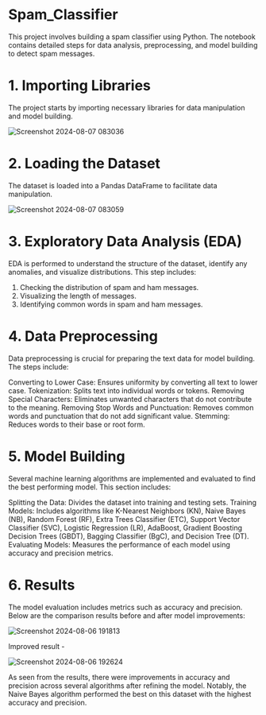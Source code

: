 # Spam_Classifier

This project involves building a spam classifier using Python. The notebook contains detailed steps for data analysis, preprocessing, and model building to detect spam messages.

# 1. Importing Libraries
The project starts by importing necessary libraries for data manipulation and model building.

![Screenshot 2024-08-07 083036](https://github.com/user-attachments/assets/cb8d9ab4-331c-4580-aefc-148cbc91f562)

# 2. Loading the Dataset
The dataset is loaded into a Pandas DataFrame to facilitate data manipulation.

![Screenshot 2024-08-07 083059](https://github.com/user-attachments/assets/0735078b-c00b-47e1-9b78-4141a03f5b85)

# 3. Exploratory Data Analysis (EDA)
EDA is performed to understand the structure of the dataset, identify any anomalies, and visualize distributions. This step includes:

  1)  Checking the distribution of spam and ham messages.
  2)  Visualizing the length of messages.
  3)  Identifying common words in spam and ham messages.
# 4. Data Preprocessing
Data preprocessing is crucial for preparing the text data for model building. The steps include:

   Converting to Lower Case: Ensures uniformity by converting all text to lower case.
   Tokenization: Splits text into individual words or tokens.
   Removing Special Characters: Eliminates unwanted characters that do not contribute to the meaning.
   Removing Stop Words and Punctuation: Removes common words and punctuation that do not add significant value.
   Stemming: Reduces words to their base or root form.

# 5. Model Building
Several machine learning algorithms are implemented and evaluated to find the best performing model. This section includes:

   Splitting the Data: Divides the dataset into training and testing sets.
   Training Models: Includes algorithms like K-Nearest Neighbors (KN), Naive Bayes (NB), Random Forest (RF), Extra Trees Classifier (ETC), Support Vector Classifier (SVC), Logistic Regression (LR), AdaBoost, Gradient 
   Boosting Decision Trees (GBDT), Bagging Classifier (BgC), and Decision Tree (DT).
   Evaluating Models: Measures the performance of each model using accuracy and precision metrics.

# 6. Results
The model evaluation includes metrics such as accuracy and precision. Below are the comparison results before and after model improvements:

![Screenshot 2024-08-06 191813](https://github.com/user-attachments/assets/58b9849a-c0a2-426d-bbfb-82d31f002398)

Improved result - 

![Screenshot 2024-08-06 192624](https://github.com/user-attachments/assets/bb05f4fe-47e7-4a94-9895-23593105b195)

As seen from the results, there were improvements in accuracy and precision across several algorithms after refining the model. Notably, the Naive Bayes algorithm performed the best on this dataset with the highest accuracy and precision.



